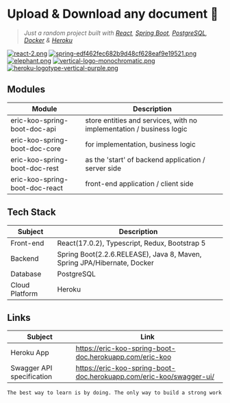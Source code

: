 # Upload & Download any document :open_file_folder:
> _Just a random project built with [React], [Spring Boot], [PostgreSQL], [Docker] & [Heroku]_

[![react-2.png](https://i.postimg.cc/XYhjD9Dr/react-2.png)](https://postimg.cc/rD12DRTT) [![spring-edf462fec682b9d48cf628eaf9e19521.png](https://i.postimg.cc/BnbB4GZj/spring-edf462fec682b9d48cf628eaf9e19521.png)](https://postimg.cc/jDV74m7T) [![elephant.png](https://i.postimg.cc/sxB33XLn/elephant.png)](https://postimg.cc/y3zMPVs9) [![vertical-logo-monochromatic.png](https://i.postimg.cc/XvmgJ11n/vertical-logo-monochromatic.png)](https://postimg.cc/06GSXnq4) [![heroku-logotype-vertical-purple.png](https://i.postimg.cc/T3Zxcfpm/heroku-logotype-vertical-purple.png)](https://postimg.cc/Sn7HS0LN)

## Modules
| Module | Description |
| ------ | ------ |
| eric-koo-spring-boot-doc-api | store entities and services, with no implementation / business logic |
| eric-koo-spring-boot-doc-core | for implementation, business logic |
| eric-koo-spring-boot-doc-rest | as the 'start' of backend application / server side |
| eric-koo-spring-boot-doc-react | front-end application / client side |

## Tech Stack
| Subject | Description |
| ------ | ------ |
| Front-end | React(17.0.2), Typescript, Redux, Bootstrap 5 |
| Backend | Spring Boot(2.2.6.RELEASE), Java 8, Maven, Spring JPA/Hibernate, Docker |
| Database | PostgreSQL |
| Cloud Platform | Heroku |

## Links
| Subject | Link |
| ------ | ------ |
| Heroku App | https://eric-koo-spring-boot-doc.herokuapp.com/eric-koo |
| Swagger API specification | https://eric-koo-spring-boot-doc.herokuapp.com/eric-koo/swagger-ui/ |

```sh
The best way to learn is by doing. The only way to build a strong work ethic is getting your hands dirty. - Alex Spanos
```

[//]: # (These are reference links used in the body of this note and get stripped out when the markdown processor does its job. There is no need to format nicely because it shouldn't be seen. Thanks SO - http://stackoverflow.com/questions/4823468/store-comments-in-markdown-syntax)

[React]: <https://reactjs.org/>
[Spring Boot]: <https://spring.io/projects/spring-boot>
[PostgreSQL]: <https://www.postgresql.org>
[Heroku]: <https://www.heroku.com>
[Docker]: <https://www.docker.com>
